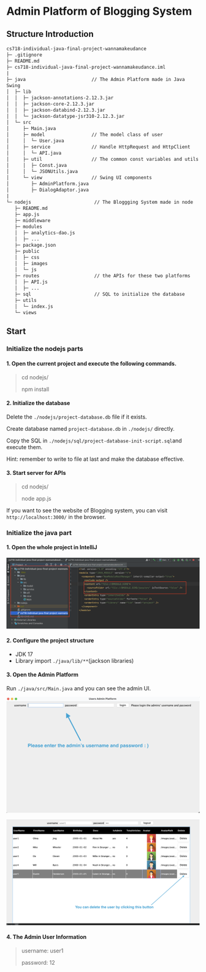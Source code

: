 # Admin Platform of Blogging System

## Structure Introduction

```
cs718-individual-java-final-project-wannamakeudance
├─ .gitignore
├─ README.md
├─ cs718-individual-java-final-project-wannamakeudance.iml
|
├─ java                        // The Admin Platform made in Java Swing 
│  ├─ lib
│  │  ├─ jackson-annotations-2.12.3.jar
│  │  ├─ jackson-core-2.12.3.jar
│  │  ├─ jackson-databind-2.12.3.jar
│  │  └─ jackson-datatype-jsr310-2.12.3.jar
│  └─ src
│     ├─ Main.java
│     ├─ model                 // The model class of user
│     │  └─ User.java
│     ├─ service               // Handle HttpRequest and HttpClient
│     │  └─ API.java
│     ├─ util                  // The common const variables and utils
│     │  ├─ Const.java
│     │  └─ JSONUtils.java
│     └─ view                  // Swing UI components  
│        ├─ AdminPlatform.java
│        ├─ DialogAdaptor.java
|
└─ nodejs                       // The Bloggging System made in node
   ├─ README.md
   ├─ app.js
   ├─ middleware
   ├─ modules
   │  ├─ analytics-dao.js
   │  ├─ ...
   ├─ package.json
   ├─ public
   │  ├─ css
   │  ├─ images
   │  └─ js
   ├─ routes                    // the APIs for these two platforms 
   │  ├─ API.js
   │  ├─ ...
   ├─ sql                       // SQL to initialize the database
   ├─ utils
   │  └─ index.js
   └─ views
```

## Start

### Initialize the nodejs parts
#### 1. Open the current project and execute the following commands.

> cd nodejs/
> 
> npm install

#### 2. Initialize the database

Delete the `./nodejs/project-database.db` file if it exists.

Create database named `project-database.db` in `./nodejs/` directly.

Copy the SQL in `./nodejs/sql/project-database-init-script.sql`and execute them.

Hint: remember to write to file at last and make the database effective.

#### 3. Start server for APIs

> cd nodejs/
>
> node app.js

If you want to see the website of Blogging system, you can visit `http://localhost:3000/` in the browser.

### Initialize the java part

#### 1. Open the whole project in IntelliJ

![structure](./nodejs/spec/structure.png)

#### 2. Configure the project structure

- JDK 17
- Library import `./java/lib/**`(jackson libraries)

#### 3. Open the Admin Platform

Run `./java/src/Main.java` and you can see the admin UI.

![spec1](./nodejs/spec/spec1.png)

![spec2](./nodejs/spec/spec2.png)

#### 4. The Admin User Information

> username: user1
> 
> password: 12